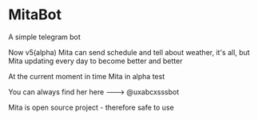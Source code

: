 # MitaBot
A simple telegram bot

Now v5(alpha) Mita can send schedule and tell about weather, it's all, but Mita updating every day to become better and better

At the current moment in time Mita in alpha test

You can always find her here ---> @uxabcxsssbot

Mita is open source project - therefore safe to use
